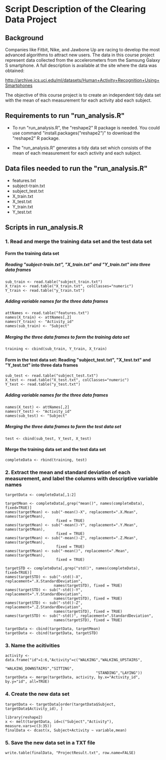 # Script Description of the Clearing Data Project

## Background
Companies like Fitbit, Nike, and Jawbone Up are racing to develop the most advanced algorithms to attract new users. The data in this course project represent data collected from the accelerometers from the Samsung Galaxy S smartphone. A full description is available at the site where the data was obtained: 

http://archive.ics.uci.edu/ml/datasets/Human+Activity+Recognition+Using+Smartphones

The objective of this course project is to create an independent tidy data set with the mean of each measurement for each activity abd each subject. 


## Requirements to run "run_analysis.R"

* To run "run_analysis.R", the "reshape2" R package is needed. You could use command "install.packages("reshape2")" to download the "reshape2" R package.

* The "run_analysis.R" generates a tidy data set which consists of the mean of each measurement for each activity and each subject.


## Data files needed to run the "run_analysis.R"

* features.txt
* subject-train.txt
* subject_test.txt
* X_train.txt
* X_test.txt
* Y_train.txt
* Y_test.txt


## Scripts in run_analysis.R

### 1. Read and merge the training data set and the test data set
####   Form the training data set
#####  Reading "subject-train.txt", "X_train.txt" and "Y_train.txt" into three data frames

	sub_train <- read.table("subject_train.txt")
	X_train <- read.table("X_train.txt", colClasses="numeric")
	Y_train <- read.table("y_train.txt")

#####  Adding variable names for the three data frames

	attNames <- read.table("features.txt")
	names(X_train) <- attNames[,2]
	names(Y_train) <- "Activity_id"
	names(sub_train) <- "Subject"

#####  Merging the three data frames to form the training data set

	training <- cbind(sub_train, Y_train, X_train)

####   Form in the test data set: Reading "subject_test.txt", "X_test.txt" and "Y_test.txt" into three data frames

	sub_test <- read.table("subject_test.txt")
	X_test <- read.table("X_test.txt", colClasses="numeric")
	Y_test <- read.table("y_test.txt")

#####  Adding variable names for the three data frames

	names(X_test) <- attNames[,2]
	names(Y_test) <- "Activity_id"
	names(sub_test) <- "Subject"

#####  Merging the three data frames to form the test data set

	test <- cbind(sub_test, Y_test, X_test)

####   Merge the training data set and the test data set

	completeData <- rbind(training, test)


### 2. Extract the mean and standard deviation of each measurement, and label the columns with descriptive variable names
	targetData <- completeData[,1:2]

	targetMean <- completeData[,grep("mean()", names(completeData), fixed=TRUE)]
	names(targetMean) <- sub("-mean()-X", replacement=".X.Mean", names(targetMean), 
                           fixed = TRUE)
	names(targetMean) <- sub("-mean()-Y", replacement=".Y.Mean", names(targetMean), 
                           fixed = TRUE)
	names(targetMean) <- sub("-mean()-Z", replacement=".Z.Mean", names(targetMean), 
                           fixed = TRUE)
	names(targetMean) <- sub("-mean()", replacement=".Mean", names(targetMean), 
                           fixed = TRUE)

	targetSTD <- completeData[,grep("std()", names(completeData), fixed=TRUE)]
	names(targetSTD) <- sub("-std()-X", replacement=".X.StandardDeviation", 
                          names(targetSTD), fixed = TRUE)
	names(targetSTD) <- sub("-std()-Y", replacement=".Y.StandardDeviation", 
                          names(targetSTD), fixed = TRUE)
	names(targetSTD) <- sub("-std()-Z", replacement=".Z.StandardDeviation", 
                          names(targetSTD), fixed = TRUE)
	names(targetSTD) <- sub("-std()", replacement=".StandardDeviation", 
                          names(targetSTD), fixed = TRUE)

	targetData <- cbind(targetData, targetMean)
	targetData <- cbind(targetData, targetSTD)
	

### 3. Name the acitivities
	activity <- data.frame("id"=1:6,"Activity"=c("WALKING","WALKING_UPSTAIRS",
                                             "WALKING_DOWNSTAIRS","SITTING",
                                             "STANDING","LAYING"))
	targetData <- merge(targetData, activity, by.x="Activity_id", by.y="id", all=TRUE)


### 4. Create the new data set
	targetData <- targetData[order(targetData$Subject, targetData$Activity_id), ]

	library(reshape2)
	x <- melt(targetData, id=c("Subject","Activity"), measure.vars=c(3:35)) 
	finalData <- dcast(x, Subject+Activity ~ variable,mean)        


### 5. Save the new data set in a TXT file
	write.table(finalData, "ProjectResult.txt", row.name=FALSE)

